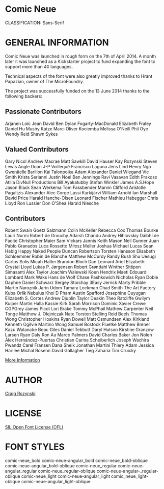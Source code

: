 Comic Neue
==========
CLASSIFICATION: Sans-Serif

GENERAL INFORMATION
===================

Comic Neue was launched in rough form on the 7th of April 2014.
A month later it was launched as a Kickstarter project to fund
expanding the font to support more than 40 languages.

Technical aspects of the font were also greatly improved thanks
to Hrant Papazian, owner of The MicroFoundry.

The project was successfully funded on the 13 June 2014
thanks to the following backers:

Passionate Contributors
-----------------------

Arjanen Loïc Jean David
Ben
Dylan Fogarty-MacDonald
Elizabeth Fraley
Daniel Hu
Mushy Katze
Marc-Oliver Kociemba
Melissa O'Neill
Phil Oye
Wendy Reid
Shawn Sykes

Valued Contributors
-------------------

Gary Nicol
Andrew Macrae
Matt Sawkill
David Hauser
Kay Rozynski
Steven Lewis
Angle Doan
J-P Voillequé
Francisco Laguna
Jens Lind
Henry Ngo
Gwenäelle Barillon
Kai Talonpoika
Adam Alexander
Daniel Wiegand
Vic Smith
Krista Serianni
Justin Noel
Ben Jennings
Ravi Vasavan
Edith Prakoso
Atilla
DivNull Productions
Bill Ayakatubby
Stefan Winkler
James A.S.Hope
Jason Black
Sean Werkema
Tom Fassbender
Marvin Clifford
Aristotle Pagaltzis
Alexander
Alec Gorge
Lassi Kurkijärvi
William Arnold
Ian Marshall
David Price
Harald Hanche-Olsen
Leonard Fischer
Mathieu Habegger
Chris Lloyd
Ron Lussier
Don O'Shea
Harald Niesche

Contributors
------------

Robert Swain
Goetz Salzmann
Colin McKeller
Rebecca Cox
Thomas Bourke
Lauri Nurmi
Robert de Grouchy
Adarsh Chandu
Andrey Hihlovskiy
Dáibhí de Faoite
Christopher Maier
Sam Vickars
Jannis
Keith Mason
Neil Gunner
Juan Pablo Granados
Luca Rossetto
Miłosz Meller
Joshua Michael Lucas
Sean Habig
Happy Naked People
Duncan Robertson
Torsten Hansson
Elisabeth Schloemmer
Robin de Blanche
Matthew McCurdy
Randy Bush
Shu Uesugi
Carlos Solis
Micah Halter
Brandon Bloch
Dan Leonard
Ariel
Elizabeth Crystal Lloyd
Lukas P. Jørgensen
Robert Grøndahl Winther
Sittipon Simasanti
Alex Taylor
Joachim Walewski
Koen Hendrix
Maeti
Edouard Lombard
Mark Waks
Hans de Wolf
Chase Pashkowich
Nicholas Ryan Doble
Daphne
Daniel Schwarz
Sergey Storchay
3Easy
Jerrick
Marty Pribble
Martin Naroznik
Jarin Udom
Tamara Lockman
Chad Smith
The Art Factory
Kuba Orlik
Nebulus
Khoi D Pham
Austin Spafford
Josephine Cuyugan
Elizabeth S. Cortes
Andrew Djuplin
Taylor Deakin
Theo Ratcliffe
Gwilym Kuiper
Martin Halla
Kassie Kirk
Sarah Morrison
Dominic Xavier Crewe
CGPGrey
James Picot
Lori Brake
Tommy McPhail
Mathew Carpenter
Neil Tonge
Matthew J. Olejniczak
Nate
Torsten Stelling
Reid Beels
Thomas Wong
Christopher Hoskins
Ryan Dowell
Matt Osmundsen
Alex Kirkland
Kenneth Ogilvie
Martino Wong
Samuel Bostock
Fluetke
Matthew Brener
Kazu Watanabe
Beau Giles
Daniel Tebbutt
Daryl Hutson
Kirstine Granzow Larsen
Ryan Daly
Ron Au
Marco Palmers
David Charles Baker
Jon Nolen
Álex Hernández-Puertas
Christian
Carina Scheiberlich
Joseph Wachira
Pwandz
Carel Fransen
Dana Sheik
Jonathan Martini
Thiery Adam
Jessica Harllee
Michal Rosenn
David Gallagher
Tieg Zaharia
Tim Cruicky

[More Information](http://comicneue.com/)


AUTHOR
======
[Craig Rozynski](http://craigrozynski.com/)


LICENSE
=======
[SIL Open Font License (OFL)](http://scripts.sil.org/OFL)


FONT STYLES
===========
comic-neue_bold
    comic-neue-angular_bold
comic-neue_bold-oblique
    comic-neue-angular_bold-oblique
comic-neue_regular
    comic-neue-angular_regular
comic-neue_regular-oblique
    comic-neue-angular-_regular-oblique
comic-neue_light
    comic-neue-angular_light
comic_neue_light-oblique
   comic-neue-angular_light-oblique
